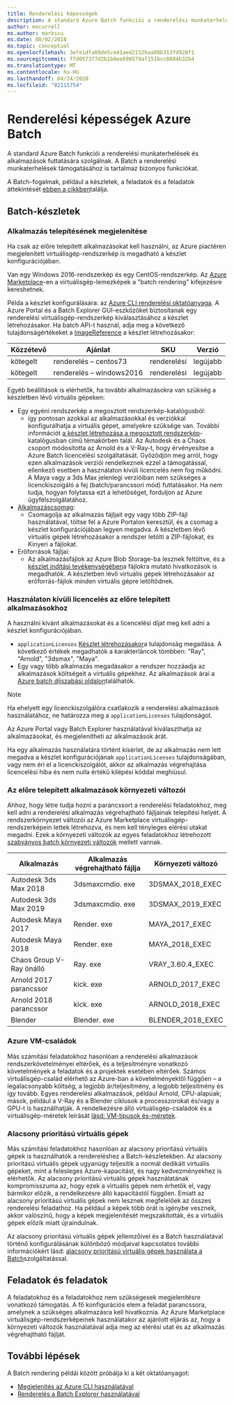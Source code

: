```yaml
---
title: Renderelési képességek
description: A standard Azure Batch funkciói a renderelési munkaterhelések és alkalmazások futtatására szolgálnak. A Batch speciális funkciókat tartalmaz a renderelési feladatok támogatásához.
author: mscurrell
ms.author: markscu
ms.date: 08/02/2018
ms.topic: conceptual
ms.openlocfilehash: 3efe1dfa69de5ce41aed2152baa88b313fd928f1
ms.sourcegitcommit: f7d057377d2b1b8ee698579af151bcc0884b32b4
ms.translationtype: MT
ms.contentlocale: hu-HU
ms.lasthandoff: 04/24/2020
ms.locfileid: "82115754"
---
```

# <a name="azure-batch-rendering-capabilities"></a>Renderelési képességek Azure Batch

A standard Azure Batch funkciói a renderelési munkaterhelések és alkalmazások futtatására szolgálnak. A Batch a renderelési munkaterhelések támogatásához is tartalmaz bizonyos funkciókat.

A Batch-fogalmak, például a készletek, a feladatok és a feladatok áttekintését [ebben a cikkben](https://docs.microsoft.com/azure/batch/batch-api-basics)találja.

## <a name="batch-pools"></a>Batch-készletek

### <a name="rendering-application-installation"></a>Alkalmazás telepítésének megjelenítése

Ha csak az előre telepített alkalmazásokat kell használni, az Azure piactéren megjelenített virtuálisgép-rendszerkép is megadható a készlet konfigurációjában.

Van egy Windows 2016-rendszerkép és egy CentOS-rendszerkép.  Az [Azure Marketplace](https://azuremarketplace.microsoft.com)-en a virtuálisgép-lemezképek a "batch rendering" kifejezésre kereshetnek.

Példa a készlet konfigurálására: az [Azure CLI renderelési oktatóanyaga](https://docs.microsoft.com/azure/batch/tutorial-rendering-cli).  A Azure Portal és a Batch Explorer GUI-eszközöket biztosítanak egy renderelési virtuálisgép-rendszerkép kiválasztásához a készlet létrehozásakor.  Ha batch API-t használ, adja meg a következő tulajdonságértékeket a [ImageReference](https://docs.microsoft.com/rest/api/batchservice/pool/add#imagereference) a készlet létrehozásakor:

| Közzétevő | Ajánlat | SKU | Verzió |
|---------|---------|---------|--------|
| kötegelt | renderelés – centos73 | renderelési | legújabb |
| kötegelt | renderelés – windows2016 | renderelési | legújabb |

Egyéb beállítások is elérhetők, ha további alkalmazásokra van szükség a készletben lévő virtuális gépeken:

* Egy egyéni rendszerkép a megosztott rendszerkép-katalógusból:
  * így pontosan azokkal az alkalmazásokkal és verziókkal konfigurálhatja a virtuális gépet, amelyekre szüksége van. További információt [a készlet létrehozása a megosztott rendszerkép](batch-sig-images.md)-katalógusban című témakörben talál. Az Autodesk és a Chaos csoport módosította az Arnold és a V-Ray-t, hogy érvényesítse a Azure Batch licencelési szolgáltatását. Győződjön meg arról, hogy ezen alkalmazások verziói rendelkeznek ezzel a támogatással, ellenkező esetben a használaton kívüli licencelés nem fog működni. A Maya vagy a 3ds Max jelenlegi verzióiban nem szükséges a licenckiszolgáló a fej (batch/parancssori mód) futtatásakor. Ha nem tudja, hogyan folytassa ezt a lehetőséget, forduljon az Azure ügyfélszolgálatához.
* [Alkalmazáscsomag](https://docs.microsoft.com/azure/batch/batch-application-packages):
  * Csomagolja az alkalmazás fájljait egy vagy több ZIP-fájl használatával, töltse fel a Azure Portalon keresztül, és a csomag a készlet konfigurációjában legyen megadva. A készletben lévő virtuális gépek létrehozásakor a rendszer letölti a ZIP-fájlokat, és Kinyeri a fájlokat.
* Erőforrások fájljai:
  * Az alkalmazásfájlok az Azure Blob Storage-ba lesznek feltöltve, és a [készlet indítási tevékenységében](https://docs.microsoft.com/rest/api/batchservice/pool/add#starttask)a fájlokra mutató hivatkozások is megadhatók. A készletben lévő virtuális gépek létrehozásakor az erőforrás-fájlok minden virtuális gépre letöltődnek.

### <a name="pay-for-use-licensing-for-pre-installed-applications"></a>Használaton kívüli licencelés az előre telepített alkalmazásokhoz

A használni kívánt alkalmazásokat és a licencelési díjat meg kell adni a készlet konfigurációjában.

* `applicationLicenses` [Készlet létrehozásakor](https://docs.microsoft.com/rest/api/batchservice/pool/add#request-body)a tulajdonság megadása.  A következő értékek megadhatók a karakterláncok tömbben: "Ray", "Arnold", "3dsmax", "Maya".
* Egy vagy több alkalmazás megadásakor a rendszer hozzáadja az alkalmazások költségeit a virtuális gépekhez.  Az alkalmazások árai a [Azure batch díjszabási oldalon](https://azure.microsoft.com/pricing/details/batch/#graphic-rendering)találhatók.

> [!NOTE]
> Ha ehelyett egy licenckiszolgálóra csatlakozik a renderelési alkalmazások használatához, ne határozza meg a `applicationLicenses` tulajdonságot.

Az Azure Portal vagy Batch Explorer használatával kiválaszthatja az alkalmazásokat, és megjelenítheti az alkalmazások árát.

Ha egy alkalmazás használatára történt kísérlet, de az alkalmazás nem lett megadva a készlet konfigurációjának `applicationLicenses` tulajdonságában, vagy nem éri el a licenckiszolgálót, akkor az alkalmazás végrehajtása licencelési hiba és nem nulla értékű kilépési kóddal meghiúsul.

### <a name="environment-variables-for-pre-installed-applications"></a>Az előre telepített alkalmazások környezeti változói

Ahhoz, hogy létre tudja hozni a parancssort a renderelési feladatokhoz, meg kell adni a renderelési alkalmazás végrehajtható fájljainak telepítési helyét.  A rendszerkörnyezet változói az Azure Marketplace virtuálisgép-rendszerképein lettek létrehozva, és nem kell tényleges elérési utakat megadni.  Ezek a környezeti változók az egyes feladatokhoz létrehozott [szabványos batch környezeti változók](https://docs.microsoft.com/azure/batch/batch-compute-node-environment-variables) mellett vannak.

|Alkalmazás|Alkalmazás végrehajtható fájlja|Környezeti változó|
|---------|---------|---------|
|Autodesk 3ds Max 2018|3dsmaxcmdio. exe|3DSMAX_2018_EXEC|
|Autodesk 3ds Max 2019|3dsmaxcmdio. exe|3DSMAX_2019_EXEC|
|Autodesk Maya 2017|Render. exe|MAYA_2017_EXEC|
|Autodesk Maya 2018|Render. exe|MAYA_2018_EXEC|
|Chaos Group V-Ray önálló|Ray. exe|VRAY_3.60.4_EXEC|
Arnold 2017 parancssor|kick. exe|ARNOLD_2017_EXEC|
|Arnold 2018 parancssor|kick. exe|ARNOLD_2018_EXEC|
|Blender|Blender. exe|BLENDER_2018_EXEC|

### <a name="azure-vm-families"></a>Azure VM-családok

Más számítási feladatokhoz hasonlóan a renderelési alkalmazások rendszerkövetelményei eltérőek, és a teljesítményre vonatkozó követelmények a feladatok és a projektek esetében eltérőek.  Számos virtuálisgép-család elérhető az Azure-ban a követelményektől függően – a legalacsonyabb költség, a legjobb ár/teljesítmény, a legjobb teljesítmény és így tovább.
Egyes renderelési alkalmazások, például Arnold, CPU-alapúak; mások, például a V-Ray és a Blender ciklusok a processzorokat és/vagy a GPU-t is használhatják.
A rendelkezésre álló virtuálisgép-családok és a virtuálisgép-méretek leírását [lásd: VM-típusok és-méretek](https://docs.microsoft.com/azure/virtual-machines/windows/sizes).

### <a name="low-priority-vms"></a>Alacsony prioritású virtuális gépek

Más számítási feladatokhoz hasonlóan az alacsony prioritású virtuális gépek is használhatók a rendereléshez a Batch-készletekben.  Az alacsony prioritású virtuális gépek ugyanúgy teljesítik a normál dedikált virtuális gépeket, mint a felesleges Azure-kapacitást, és nagy kedvezményekhez is elérhetők.  Az alacsony prioritású virtuális gépek használatának kompromisszuma az, hogy ezek a virtuális gépek nem érhetők el, vagy bármikor előzik, a rendelkezésre álló kapacitástól függően. Emiatt az alacsony prioritású virtuális gépek nem lesznek megfelelőek az összes renderelési feladathoz. Ha például a képek több órát is igénybe vesznek, akkor valószínű, hogy a képek megjelenítését megszakították, és a virtuális gépek előzik miatt újraindulnak.

Az alacsony prioritású virtuális gépek jellemzőivel és a Batch használatával történő konfigurálásának különböző módjaival kapcsolatos további információkért lásd: [alacsony prioritású virtuális gépek használata a Batch](https://docs.microsoft.com/azure/batch/batch-low-pri-vms)szolgáltatással.

## <a name="jobs-and-tasks"></a>Feladatok és feladatok

A feladatokhoz és a feladatokhoz nem szükségesek megjelenítésre vonatkozó támogatás.  A fő konfigurációs elem a feladat parancssora, amelynek a szükséges alkalmazásra kell hivatkoznia.
Az Azure Marketplace virtuálisgép-rendszerképeinek használatakor az ajánlott eljárás az, hogy a környezeti változók használatával adja meg az elérési utat és az alkalmazás végrehajtható fájlját.

## <a name="next-steps"></a>További lépések

A Batch rendering példái között próbálja ki a két oktatóanyagot:

* [Megjelenítés az Azure CLI használatával](https://docs.microsoft.com/azure/batch/tutorial-rendering-cli)
* [Renderelés a Batch Explorer használatával](https://docs.microsoft.com/azure/batch/tutorial-rendering-batchexplorer-blender)
